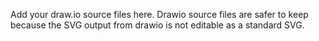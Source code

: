 Add your draw.io source files here. Drawio source files are safer to keep because the SVG output from drawio is not editable as a standard SVG.